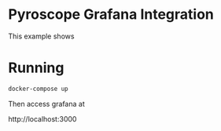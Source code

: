 # Pyroscope Grafana Integration
This example shows

# Running

```bash
docker-compose up
```

Then access grafana at

http://localhost:3000
